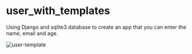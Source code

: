# user_with_templates
Using Django and sqlite3 database to create an app that you can enter the name, email and age. 

![user-template](https://user-images.githubusercontent.com/42518969/125170995-cbba1c00-e17f-11eb-826c-b978b2497f1e.gif)
